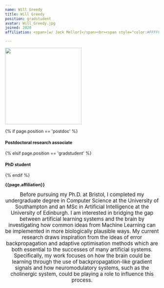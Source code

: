 ```yaml
---
name: Will Greedy
title: Will Greedy
position: gradstudent
avatar: Will_Greedy.jpg
joined: 2020
affiliation: <span>[w/ Jack Mellor]</span><br><span style="color:#FFFFFF">.</span>

---
```


<img width="250" src="{{site.baseurl}}/images/people/{{page.avatar}}" data-action="zoom">

 {% if page.position == 'postdoc' %}
<h4>Postdoctoral research associate</h4>
 {% elsif page.position == 'gradstudent' %}
<h4>PhD student</h4>
 {% endif %}

<b>{{page.affiliation}}</b>

<header class="masthead text-justify" style="font-size:120%">
Before pursuing my Ph.D. at Bristol, I completed my undergraduate degree in Computer Science at the University of Southampton and an MSc in Artificial Intelligence at the University of Edinburgh. I am interested in bridging the gap between artificial learning systems and the brain by investigating how common ideas from Machine Learning can be implemented in more biologically plausible ways. My current research draws inspiration from the ideas of error backpropagation and adaptive optimisation methods which are both essential to the successes of many artificial systems. Specifically, my work focuses on how the brain could be learning through the use of backpropagation-like gradient signals and how neuromodulatory systems, such as the cholinergic system, could be playing a role to influence this process.

</header>
<br><br>